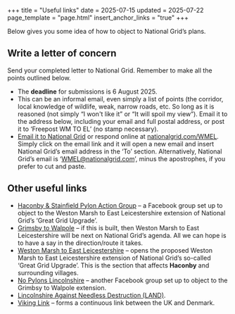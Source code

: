 +++
title = "Useful links"
date = 2025-07-15
updated = 2025-07-22
page_template = "page.html"
insert_anchor_links = "true"
+++

Below gives you some idea of how to object to National Grid’s plans.

## Write a letter of concern

Send your completed letter to National Grid. Remember to make all the points outlined below.

- The **deadline** for submissions is 6 August 2025.
- This can be an informal email, even simply a list of points (the corridor, local knowledge of wildlife, weak, narrow roads, etc. So long as it is reasoned (not simply “I won't like it” or “It will spoil my view”). Email it to the address below, including your email and full postal address, or post it to ‘Freepost WM TO EL’ (no stamp necessary).
- [Email it to National Grid](mailto:ContactWMEL@nationalgrid.comWMEL@nationalgrid.com?subject=WMEL:%20Letter%20of%20concern) or respond online at [nationalgrid.com/WMEL](https://nationalgrid.com/WMEL). Simply click on the email link and it will open a new email and insert National Grid’s email address in the ‘To’ section. Alternatively, National Grid’s email is ‘WMEL@nationalgrid.com’, minus the apostrophes, if you prefer to cut and paste.

## Other useful links

- [Haconby & Stainfield Pylon Action Group](https://www.facebook.com/groups/1400754671211902) – a Facebook group set up to object to the Weston Marsh to East Leicestershire extension of National Grid’s ‘Great Grid Upgrade’.
- [Grimsby to Walpole](https://www.nationalgrid.com/the-great-grid-upgrade/grimsby-to-walpole) – if this is built, then Weston Marsh to East Leicestershire will be next on National Grid’s agenda. All we can hope is to have a say in the direction/route it takes.
- [Weston Marsh to East Leicestershire](https://nationalgrid.com/wmel) – opens the proposed Weston Marsh to East Leicestershire extension of National Grid’s so-called ‘Great Grid Upgrade’. This is the section that affects **Haconby** and surrounding villages.
- [No Pylons Lincolnshire](https://www.facebook.com/groups/427539323082424) – another Facebook group set up to object to the Grimbsy to Walpole extension.
- [Lincolnshire Against Needless Destruction (LAND)](http://lincsland.co.uk).
- [Viking Link](https://www.nationalgrid.com/national-grid-ventures/viking-link) – forms a continuous link between the UK and Denmark.
